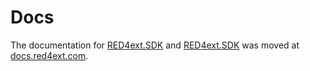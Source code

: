 # Docs

The documentation for [RED4ext.SDK](https://github.com/WopsS/RED4ext) and [RED4ext.SDK](https://github.com/WopsS/RED4ext.SDK) was moved at [docs.red4ext.com](https://docs.red4ext.com/).
